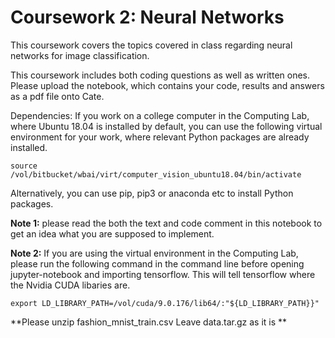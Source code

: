 # Coursework 2: Neural Networks 

This coursework covers the topics covered in class regarding neural networks for image classification.

This coursework includes both coding questions as well as written ones. Please upload the notebook, which contains your code, results and answers as a pdf file onto Cate.

Dependencies: If you work on a college computer in the Computing Lab, where Ubuntu 18.04 is installed by default, you can use the following virtual environment for your work, where relevant Python packages are already installed.

`source /vol/bitbucket/wbai/virt/computer_vision_ubuntu18.04/bin/activate`

Alternatively, you can use pip, pip3 or anaconda etc to install Python packages.

**Note 1:** please read the both the text and code comment in this notebook to get an idea what you are supposed to implement.

**Note 2:** If you are using the virtual environment in the Computing Lab, please run the following command in the command line before opening jupyter-notebook and importing tensorflow. This will tell tensorflow where the Nvidia CUDA libaries are.

`export LD_LIBRARY_PATH=/vol/cuda/9.0.176/lib64/:"${LD_LIBRARY_PATH}}"`

**Please unzip fashion_mnist_train.csv 
Leave data.tar.gz as it is 
**
